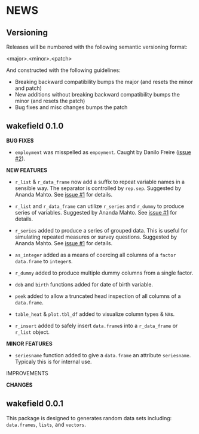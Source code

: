 NEWS
====

Versioning
----------

Releases will be numbered with the following semantic versioning format:

&lt;major&gt;.&lt;minor&gt;.&lt;patch&gt;

And constructed with the following guidelines:

* Breaking backward compatibility bumps the major (and resets the minor
  and patch)
* New additions without breaking backward compatibility bumps the minor
  (and resets the patch)
* Bug fixes and misc changes bumps the patch


wakefield 0.1.0
----------------------------------------------------------------

**BUG FIXES**

* `employment` was misspelled as `empoyment`.  Caught by Danilo Freire (<a href="https://github.com/trinker/wakefield/issues/2">issue #2</a>).

**NEW FEATURES**

* `r_list` & `r_data_frame` now add a suffix to repeat variable names in a
  sensible way.  The separator is controlled by `rep.sep`.  Suggested by
  Ananda Mahto.  See <a href="https://github.com/trinker/wakefield/issues/1">issue #1</a> for details.

* `r_list` and `r_data_frame` can utilize `r_series` and `r_dummy` to produce
  series of variables. Suggested by Ananda Mahto.  See <a href="https://github.com/trinker/wakefield/issues/1">issue #1</a> for details.

* `r_series` added to produce a series of grouped data.  This is useful for
  simulating repeated measures or survey questions.  Suggested by Ananda Mahto.
  See <a href="https://github.com/trinker/wakefield/issues/1">issue #1</a> for details.

* `as_integer` added as a means of coercing all columns of a `factor`
  `data.frame` to `integer`s.

* `r_dummy` added to produce multiple dummy columns from a single factor.

* `dob` and `birth` functions added for date of birth variable.

* `peek` added to allow a truncated head inspection of all columns of a
  `data.frame`.

* `table_heat` & `plot.tbl_df` added to visualize column types & `NA`s.

* `r_insert` added to safely insert `data.frame`s into a `r_data_frame` or
  `r_list` object.

**MINOR FEATURES**

* `seriesname` function added to give a `data.frame` an attribute `seriesname`.
  Typicaly this is for internal use.

IMPROVEMENTS

**CHANGES**


wakefield 0.0.1
----------------------------------------------------------------

This package is designed to generates random data sets including: `data.frames`,
    `lists`, and `vectors`.